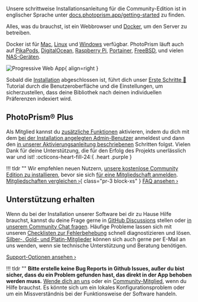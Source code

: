 Unsere schrittweise Installationsanleitung für die Community-Edition ist in englischer Sprache unter [docs.photoprism.app/getting-started](https://docs.photoprism.app/getting-started/) zu finden.

Alles, was du brauchst, ist ein Webbrowser und
[Docker](https://store.docker.com/search?type=edition&offering=community), um den Server zu betreiben.

Docker ist für [Mac](https://docs.docker.com/desktop/install/mac-install/), [Linux](https://docs.photoprism.app/getting-started/troubleshooting/docker/#installation) und [Windows](https://docs.docker.com/desktop/install/windows-install/) verfügbar. PhotoPrism läuft auch auf [PikaPods](https://docs.photoprism.app/getting-started/cloud/pikapods/), [DigitalOcean](https://docs.photoprism.app/getting-started/cloud/digitalocean/),
[Raspberry Pi](https://docs.photoprism.app/getting-started/raspberry-pi/), [Portainer](https://docs.photoprism.app/getting-started/portainer/), [FreeBSD](https://docs.photoprism.app/getting-started/ports/freebsd/), und vielen [NAS-Geräten](https://docs.photoprism.app/getting-started/nas/synology/).


![Progressive Web App](https://dl.photoprism.app/img/ui/iphone-index-360px.png){ align=right }

Sobald die [Installation](https://docs.photoprism.app/getting-started/) abgeschlossen ist, führt dich unser [Erste Schritte 👣](./first-steps.md) Tutorial durch die Benutzeroberfläche und die Einstellungen, um sicherzustellen, dass deine Bibliothek nach deinen individuellen Präferenzen indexiert wird.

## PhotoPrism® Plus ##

Als Mitglied kannst du [zusätzliche Funktionen](https://link.photoprism.app/membership) aktivieren, indem du dich mit dem [bei der Installation angelegten Admin-Benutzer](https://docs.photoprism.app/getting-started/config-options/#authentication) anmeldest und dann den [in unserer Aktivierungsanleitung beschriebenen](https://www.photoprism.app/kb/activation) Schritten folgst. Vielen Dank für deine Unterstützung, die für den Erfolg des Projekts unerlässlich war und ist! :octicons-heart-fill-24:{ .heart .purple }

!!! tldr ""
    Wir empfehlen neuen Nutzern, [unsere kostenlose Community Edition zu installieren](https://docs.photoprism.app/getting-started/), bevor sie sich [für eine Mitgliedschaft anmelden](https://link.photoprism.app/membership).
[Mitgliedschaften vergleichen ›](https://link.photoprism.app/membership){ class="pr-3 block-xs" } [FAQ ansehen ›](https://www.photoprism.app/membership/faq) 

## Unterstützung erhalten ##

Wenn du bei der Installation unserer Software bei dir zu Hause Hilfe brauchst, kannst du deine Frage gerne in [GitHub Discussions](https://link.photoprism.app/discussions) stellen oder [in unserem Community Chat fragen](https://link.photoprism.app/chat). Häufige Probleme lassen sich mit unseren [Checklisten zur Fehlerbehebung](https://docs.photoprism.app/getting-started/troubleshooting/) schnell diagnostizieren und lösen. [Silber-, Gold- und Platin-Mitglieder](https://link.photoprism.app/membership) können sich auch gerne per E-Mail an uns wenden, wenn sie technische Unterstützung und Beratung benötigen.

[Support-Optionen ansehen ›](https://www.photoprism.app/kb/getting-support)

!!! tldr ""
    **Bitte erstelle keine Bug Reports in Github Issues, außer du bist sicher, dass du ein Problem gefunden hast, das direkt in der App behoben werden muss.**
    [Wende dich an uns](https://www.photoprism.app/contact) oder ein [Community-Mitglied](https://link.photoprism.app/discussions), wenn du Hilfe brauchst. Es könnte sich um ein lokales Konfigurationsproblem oder um ein Missverständnis bei der Funktionsweise der Software handeln.

